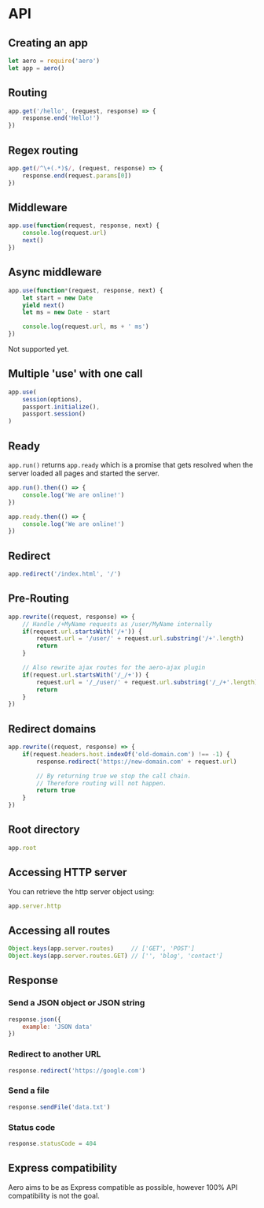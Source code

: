 # API

## Creating an app
```js
let aero = require('aero')
let app = aero()
```

## Routing
```js
app.get('/hello', (request, response) => {
	response.end('Hello!')
})
```

## Regex routing
```js
app.get(/^\+(.*)$/, (request, response) => {
	response.end(request.params[0])
})
```

## Middleware
```js
app.use(function(request, response, next) {
	console.log(request.url)
	next()
})
```

## Async middleware

```js
app.use(function*(request, response, next) {
	let start = new Date
	yield next()
	let ms = new Date - start

	console.log(request.url, ms + ' ms')
})
```

Not supported yet.

## Multiple 'use' with one call
```js
app.use(
	session(options),
	passport.initialize(),
	passport.session()
)
```

## Ready

`app.run()` returns `app.ready` which is a promise that gets resolved when the server loaded all pages and started the server.

```js
app.run().then(() => {
    console.log('We are online!')
})
```

```js
app.ready.then(() => {
    console.log('We are online!')
})
```

## Redirect
```js
app.redirect('/index.html', '/')
```

## Pre-Routing
```js
app.rewrite((request, response) => {
	// Handle /+MyName requests as /user/MyName internally
	if(request.url.startsWith('/+')) {
		request.url = '/user/' + request.url.substring('/+'.length)
		return
	}

	// Also rewrite ajax routes for the aero-ajax plugin
	if(request.url.startsWith('/_/+')) {
		request.url = '/_/user/' + request.url.substring('/_/+'.length)
		return
	}
})
```

## Redirect domains
```js
app.rewrite((request, response) => {
	if(request.headers.host.indexOf('old-domain.com') !== -1) {
		response.redirect('https://new-domain.com' + request.url)

		// By returning true we stop the call chain.
		// Therefore routing will not happen.
		return true
	}
})
```

## Root directory

```js
app.root
```

## Accessing HTTP server

You can retrieve the http server object using:

```js
app.server.http
```

## Accessing all routes

```js
Object.keys(app.server.routes)     // ['GET', 'POST']
Object.keys(app.server.routes.GET) // ['', 'blog', 'contact']
```

## Response

### Send a JSON object or JSON string

```js
response.json({
	example: 'JSON data'
})
```

### Redirect to another URL

```js
response.redirect('https://google.com')
```

### Send a file

```js
response.sendFile('data.txt')
```

### Status code

```js
response.statusCode = 404
```

## Express compatibility

Aero aims to be as Express compatible as possible, however 100% API compatibility is not the goal.